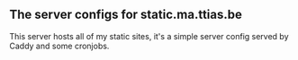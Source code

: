 ## The server configs for static.ma.ttias.be

This server hosts all of my static sites, it's a simple server config served by Caddy and some cronjobs.
